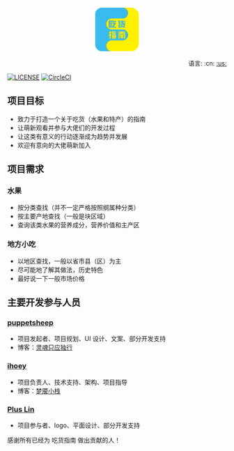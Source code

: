<p align="center"><a href="https://www.ihoey.com" target="_blank" rel="noopener noreferrer"><img width="100" src="./static/logo.png" alt="吃货指南 logo"></a></p>

<div align="right">
    语言: :cn:
    <a title="English" href="README_EN.md">
    :us:
    </a>
</div>

[![LICENSE](https://img.shields.io/badge/license-Anti%20996-blue.svg?style=flat-square)](/LICENSE)
[![CircleCI](https://circleci.com/gh/DreamStacks/food-geo-mapping.svg?style=svg)](https://circleci.com/gh/DreamStacks/food-geo-mapping)

## 项目目标

- 致力于打造一个关于吃货（水果和特产）的指南
- 让萌新观看并参与大佬们的开发过程
- 让这类有意义的行动逐渐成为趋势并发展
- 欢迎有意向的大佬萌新加入

## 项目需求

### 水果

- 按分类查找（并不一定严格按照纲属种分类）
- 按主要产地查找（一般是块区域）
- 查询该类水果的营养成分，营养价值和主产区

### 地方小吃

- 以地区查找，一般以省市县（区）为主
- 尽可能地了解其做法，历史特色
- 最好说一下一般市场价格

## 主要开发参与人员

### [puppetsheep](https://github.com/puppetsheep)

- 项目发起者、项目规划、UI 设计、文案、部分开发支持
- 博客：[灵魂只应独行](https://puppetsheep.cn/)

### [ihoey](https://github.com/ihoey)

- 项目负责人、技术支持、架构、项目指导
- 博客：[梦魇小栈](https://blog.ihoey.com/)

### [Plus Lin](https://github.com/ljh980703)

- 项目参与者、logo、平面设计、部分开发支持

感谢所有已经为 吃货指南 做出贡献的人！
